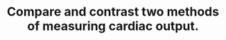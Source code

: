 ---
title: "Compare and contrast two methods of measuring cardiac output."
entityType: SAQ
exam: PEX
college: CICM
year: 2017
sitting: B
question: 10
passRate: 35
EC_expectedDomains:
- "For each method, it was expected that candidates discuss the theoretical basis, equipment, advantages and disadvantages / sources of error and limitations."
EC_extraCredit:
- "Good answers began with a definition of cardiac output."
- "Additional marks were awarded when an attempt was made to compare and contrast the two methods (often helped by the use of a table)."
---